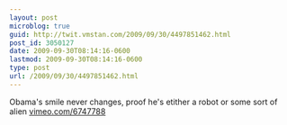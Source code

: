 ```yaml
---
layout: post
microblog: true
guid: http://twit.vmstan.com/2009/09/30/4497851462.html
post_id: 3050127
date: 2009-09-30T08:14:16-0600
lastmod: 2009-09-30T08:14:16-0600
type: post
url: /2009/09/30/4497851462.html
---
```

Obama's smile never changes, proof he's etither a robot or some sort of alien [vimeo.com/6747788](http://vimeo.com/6747788)
